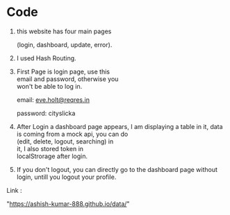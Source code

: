 # Code

1) this website has four main pages

   (login, dashboard, update, error).

2) I used Hash Routing.

3) First Page is login page, use this      
   email and password, otherwise you       
   won't be able to log in.
   
   email: eve.holt@reqres.in
  
   password: cityslicka

4) After Login a dashboard page appears,
   I am displaying a table in it, data is 
   coming from a mock api, you can do    
   (edit, delete, logout, searching) in    
   it, I also stored token in  
   localStrorage after login.

5) If you don't logout, you can directly 
   go to the dashboard page without  
   login, untill you logout your profile.



Link : 

"https://ashish-kumar-888.github.io/data/"
 
